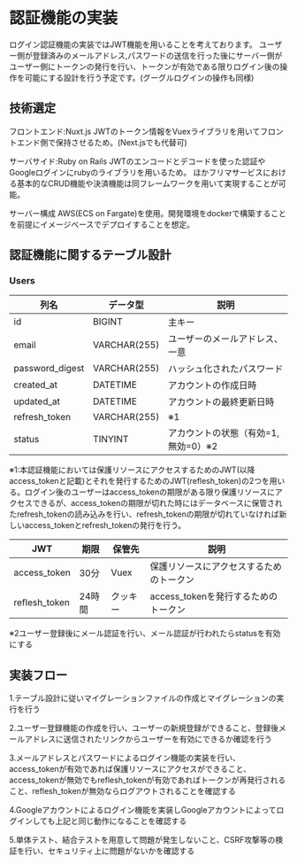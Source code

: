 # 認証機能の実装

ログイン認証機能の実装ではJWT機能を用いることを考えております。
ユーザー側が登録済みのメールアドレス,パスワードの送信を行った後にサーバー側がユーザー側にトークンの発行を行い、トークンが有効である限りログイン後の操作を可能にする設計を行う予定です。(グーグルログインの操作も同様)

## 技術選定

フロントエンド:Nuxt.js
JWTのトークン情報をVuexライブラリを用いてフロントエンド側で保持させるため。(Next.jsでも代替可)

サーバサイド:Ruby on Rails
JWTのエンコードとデコードを使った認証やGoogleログインにrubyのライブラリを用いるため。
ほかフリマサービスにおける基本的なCRUD機能や決済機能は同フレームワークを用いて実現することが可能。

サーバー構成
AWS(ECS on Fargate)を使用。開発環境をdockerで構築することを前提にイメージベースでデプロイすることを想定。


## 認証機能に関するテーブル設計


### Users

| 列名              | データ型         | 説明                                 |
|------------------|-----------------|-------------------------------------|
| id               | BIGINT          | 主キー         |
| email            | VARCHAR(255)    | ユーザーのメールアドレス、一意     |
| password_digest    | VARCHAR(255)    | ハッシュ化されたパスワード         |
| created_at       | DATETIME        | アカウントの作成日時               |
| updated_at       | DATETIME        | アカウントの最終更新日時           |
| refresh_token       | VARCHAR(255)    | ※1             |
| status           | TINYINT         | アカウントの状態（有効=1, 無効=0）※2|

※1:本認証機能においては保護リソースにアクセスするためのJWT(以降access_tokenと記載)とそれを発行するためのJWT(reflesh_token)の2つを用いる。ログイン後のユーザーはaccess_tokenの期限がある限り保護リソースにアクセスできるが、access_tokenの期限が切れた時にはデータベースに保管されたrefresh_tokenの読み込みを行い、refresh_tokenの期限が切れていなければ新しいaccess_tokenとrefresh_tokenの発行を行う。

| JWT          | 期限     | 保管先    |説明                       |
|------|-------|--------|------------------|
| access_token      | 30分      |Vuex        |保護リソースにアクセスするためのトークン|
| reflesh_token     | 24時間    | クッキー     |access_tokenを発行するためのトークン|

※2ユーザー登録後にメール認証を行い、メール認証が行われたらstatusを有効にする


## 実装フロー

1.テーブル設計に従いマイグレーションファイルの作成とマイグレーションの実行を行う

2.ユーザー登録機能の作成を行い、ユーザーの新規登録ができること、登録後メールアドレスに送信されたリンクからユーザーを有効にできるか確認を行う

3.メールアドレスとパスワードによるログイン機能の実装を行い、access_tokenが有効であれば保護リソースにアクセスができること、access_tokenが無効でもreflesh_tokenが有効であればトークンが再発行されること、reflesh_tokenが無効ならログアウトされることを確認する

4.Googleアカウントによるログイン機能を実装しGoogleアカウントによってログインしても上記と同じ動作になることを確認する

5.単体テスト、結合テストを用意して問題が発生しないこと、CSRF攻撃等の検証を行い、セキュリティ上に問題がないかを確認する